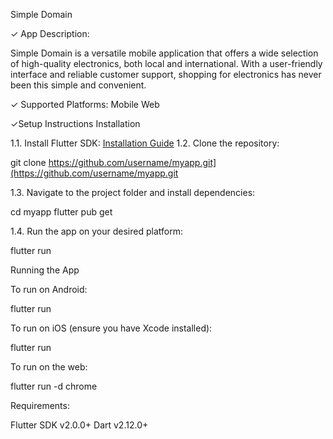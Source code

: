 Simple Domain

✓ App Description:

Simple Domain is a versatile mobile application that offers a wide selection of high-quality electronics, both local and international.  With a user-friendly interface and reliable customer support, shopping for electronics has never been this simple and convenient.

✓ Supported Platforms:
Mobile
Web


✓Setup Instructions
Installation

1.1. Install Flutter SDK: [Installation Guide](https://flutter.dev/docs/get-started/install)
1.2. Clone the repository:
  
  git clone https://github.com/username/myapp.git](https://github.com/username/myapp.git
  
1.3. Navigate to the project folder and install dependencies:
  
  cd myapp
  flutter pub get
  
1.4. Run the app on your desired platform:
  
  flutter run
  

Running the App

To run on Android:

   
   flutter run
   
To run on iOS (ensure you have Xcode installed):

   
   flutter run
   
To run on the web:

   
   flutter run -d chrome
   

Requirements:

Flutter SDK v2.0.0+
Dart v2.12.0+
